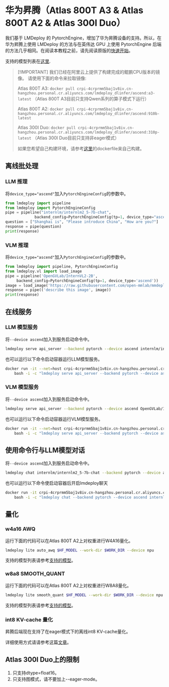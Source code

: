 # 华为昇腾（Atlas 800T A3 & Atlas 800T A2 & Atlas 300I Duo）

我们基于 LMDeploy 的 PytorchEngine，增加了华为昇腾设备的支持。所以，在华为昇腾上使用 LMDeploy 的方法与在英伟达 GPU 上使用 PytorchEngine 后端的方法几乎相同。在阅读本教程之前，请先阅读原版的[快速开始](../get_started.md)。

支持的模型列表在[这里](../../supported_models/supported_models.md#PyTorchEngine-其他平台).

> \[!IMPORTANT\]
> 我们已经在阿里云上提供了构建完成的鲲鹏CPU版本的镜像。
> 请使用下面的命令来拉取镜像:
> 
> Atlas 800T A3:
> `docker pull crpi-4crprmm5baj1v8iv.cn-hangzhou.personal.cr.aliyuncs.com/lmdeploy_dlinfer/ascend:a3-latest`
> （Atlas 800T A3目前只支持Qwen系列的算子模式下运行）
> 
> Atlas 800T A2:
> `docker pull crpi-4crprmm5baj1v8iv.cn-hangzhou.personal.cr.aliyuncs.com/lmdeploy_dlinfer/ascend:910b-latest`
> 
> Atlas 300I Duo:
> `docker pull crpi-4crprmm5baj1v8iv.cn-hangzhou.personal.cr.aliyuncs.com/lmdeploy_dlinfer/ascend:310p-latest`
> （Atlas 300I Duo目前只支持非eager模式）
> 
> 如果您希望自己构建环境，请参考[这里](../../../../docker)的dockerfile来自己构建。

## 离线批处理

### LLM 推理

将`device_type="ascend"`加入`PytorchEngineConfig`的参数中。

```python
from lmdeploy import pipeline
from lmdeploy import PytorchEngineConfig
pipe = pipeline("internlm/internlm2_5-7b-chat",
             backend_config=PytorchEngineConfig(tp=1, device_type="ascend"))
question = ["Shanghai is", "Please introduce China", "How are you?"]
response = pipe(question)
print(response)
```

### VLM 推理

将`device_type="ascend"`加入`PytorchEngineConfig`的参数中。

```python
from lmdeploy import pipeline, PytorchEngineConfig
from lmdeploy.vl import load_image
pipe = pipeline('OpenGVLab/InternVL2-2B',
     backend_config=PytorchEngineConfig(tp=1, device_type='ascend'))
image = load_image('https://raw.githubusercontent.com/open-mmlab/mmdeploy/main/tests/data/tiger.jpeg')
response = pipe(('describe this image', image))
print(response)
```

## 在线服务

### LLM 模型服务

将`--device ascend`加入到服务启动命令中。

```bash
lmdeploy serve api_server --backend pytorch --device ascend internlm/internlm2_5-7b-chat
```

也可以运行以下命令启动容器运行LLM模型服务。

```bash
docker run -it --net=host crpi-4crprmm5baj1v8iv.cn-hangzhou.personal.cr.aliyuncs.com/lmdeploy_dlinfer/ascend:910b-latest \
    bash -i -c "lmdeploy serve api_server --backend pytorch --device ascend internlm/internlm2_5-7b-chat"
```

### VLM 模型服务

将`--device ascend`加入到服务启动命令中。

```bash
lmdeploy serve api_server --backend pytorch --device ascend OpenGVLab/InternVL2-2B
```

也可以运行以下命令启动容器运行VLM模型服务。

```bash
docker run -it --net=host crpi-4crprmm5baj1v8iv.cn-hangzhou.personal.cr.aliyuncs.com/lmdeploy_dlinfer/ascend:910b-latest \
    bash -i -c "lmdeploy serve api_server --backend pytorch --device ascend OpenGVLab/InternVL2-2B"
```

## 使用命令行与LLM模型对话

将`--device ascend`加入到服务启动命令中。

```bash
lmdeploy chat internlm/internlm2_5-7b-chat --backend pytorch --device ascend
```

也可以运行以下命令使启动容器后开启lmdeploy聊天

```bash
docker run -it crpi-4crprmm5baj1v8iv.cn-hangzhou.personal.cr.aliyuncs.com/lmdeploy_dlinfer/ascend:910blatest \
    bash -i -c "lmdeploy chat --backend pytorch --device ascend internlm/internlm2_5-7b-chat"
```

## 量化

### w4a16 AWQ

运行下面的代码可以在Atlas 800T A2上对权重进行W4A16量化。

```bash
lmdeploy lite auto_awq $HF_MODEL --work-dir $WORK_DIR --device npu
```

支持的模型列表请参考[支持的模型](../../supported_models/supported_models.md)。

### w8a8 SMOOTH_QUANT

运行下面的代码可以在Atlas 800T A2上对权重进行W8A8量化。

```bash
lmdeploy lite smooth_quant $HF_MODEL --work-dir $WORK_DIR --device npu
```

支持的模型列表请参考[支持的模型](../../supported_models/supported_models.md)。

### int8 KV-cache 量化

昇腾后端现在支持了在eager模式下的离线int8 KV-cache量化。

详细使用方式请请参考这篇[文章](https://github.com/DeepLink-org/dlinfer/blob/main/docs/quant/ascend_kv_quant.md)。

## Atlas 300I Duo上的限制

1. 只支持dtype=float16。
2. 只支持图模式，请不要加上--eager-mode。
